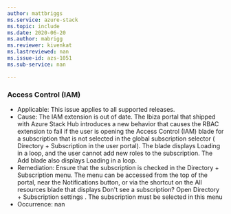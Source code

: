 ```yaml
---
author: mattbriggs
ms.service: azure-stack
ms.topic: include
ms.date: 2020-06-20
ms.author: mabrigg
ms.reviewer: kivenkat
ms.lastreviewed: nan
ms.issue-id: azs-1051
ms.sub-service: nan

---
```

### Access Control (IAM)

- Applicable: This issue applies to all supported releases.
- Cause: The IAM extension is out of date. The Ibiza portal that shipped with Azure Stack Hub introduces a new behavior that causes the RBAC extension to fail if the user is opening the Access Control (IAM) blade for a subscription that is not selected in the global subscription selector ( Directory + Subscription in the user portal). The blade displays Loading in a loop, and the user cannot add new roles to the subscription. The Add blade also displays Loading in a loop.
- Remediation: Ensure that the subscription is checked in the Directory + Subscription menu. The menu can be accessed from the top of the portal, near the Notifications button, or via the shortcut on the All resources blade that displays Don't see a subscription? Open Directory + Subscription settings . The subscription must be selected in this menu
- Occurrence: nan